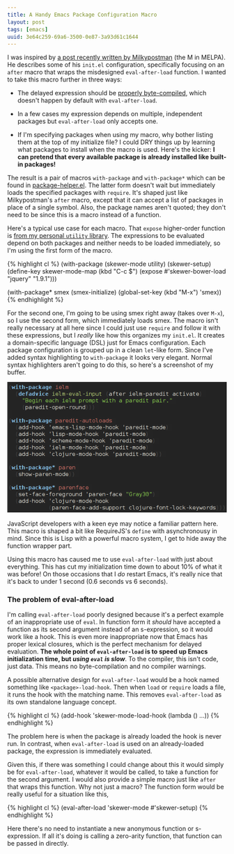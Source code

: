 ```yaml
---
title: A Handy Emacs Package Configuration Macro
layout: post
tags: [emacs]
uuid: 3e64c259-69a6-3500-0e87-3a93d61c1644
---
```


I was inspired by [a post recently written by Milkypostman][after]
(the M in MELPA). He describes some of his `init.el` configuration,
specifically focusing on an `after` macro that wraps the misdesigned
`eval-after-load` function. I wanted to take this macro further in
three ways:

 * The delayed expression should be [properly byte-compiled][compile],
   which doesn't happen by default with `eval-after-load`.

 * In a few cases my expression depends on multiple, independent
   packages but `eval-after-load` only accepts one.

 * If I'm specifying packages when using my macro, why bother listing
   them at the top of my initialize file? I could DRY things up by
   learning what packages to install when the macro is used. Here's
   the kicker: **I can pretend that every available package is already
   installed like built-in packages!**

The result is a pair of macros `with-package` and `with-package*`
which can be found in [package-helper.el][helper]. The latter form
doesn't wait but immediately loads the specified packages with
`require`. It's shaped just like Milkypostman's `after` macro, except
that it can accept a list of packages in place of a single symbol.
Also, the package names aren't quoted; they don't need to be since
this is a macro instead of a function.

Here's a typical use case for each macro. That `expose` higher-order
function is [from my personal `utility` library][expose]. The
expressions to be evaluated depend on both packages and neither needs
to be loaded immediately, so I'm using the first form of the macro.

{% highlight cl %}
(with-package (skewer-mode utility)
  (skewer-setup)
  (define-key skewer-mode-map (kbd "C-c $")
    (expose #'skewer-bower-load "jquery" "1.9.1")))

(with-package* smex
  (smex-initialize)
  (global-set-key (kbd "M-x") 'smex))
{% endhighlight %}

For the second one, I'm going to be using smex right away (takes over
`M-x`), so I use the second form, which immediately loads smex. The
macro isn't really necessary at all here since I could just use
`require` and follow it with these expressions, but I *really* like
how this organizes my `init.el`. It creates a domain-specific language
(DSL) just for Emacs configuration. Each package configuration is
grouped up in a clean `let`-like form. Since I've added syntax
highlighting to `with-package` it looks very elegant. Normal syntax
highlighters aren't going to do this, so here's a screenshot of my
buffer.

![](/img/emacs/with-package.png)

JavaScript developers with a keen eye may notice a familiar pattern
here. This macro is shaped a bit like RequireJS's `define` with
asynchronousy in mind. Since this is Lisp with a powerful macro
system, I get to hide away the function wrapper part.

Using this macro has caused me to use `eval-after-load` with just
about everything. This has cut my initialization time down to about
10% of what it was before! On those occasions that I *do* restart
Emacs, it's really nice that it's back to under 1 second (0.6 seconds
vs 6 seconds).

### The problem of eval-after-load

I'm calling `eval-after-load` poorly designed because it's a perfect
example of an inappropriate use of `eval`. In function form it
*should* have accepted a function as its second argument instead of an
s-expression, so it would work like a hook. This is even more
inappropriate now that Emacs has proper lexical closures, which is the
perfect mechanism for delayed evaluation. **The whole point of
`eval-after-load` is to speed up Emacs initialization time, but *using
`eval` is slow***. To the compiler, this isn't code, just data. This
means no byte-compilation and no compiler warnings.

A possible alternative design for `eval-after-load` would be a hook
named something like `<package>-load-hook`. Then when `load` or
`require` loads a file, it runs the hook with the matching name. This
removes `eval-after-load` as its own standalone language concept.

{% highlight cl %}
(add-hook 'skewer-mode-load-hook (lambda () ...))
{% endhighlight %}

The problem here is when the package is already loaded the hook is
never run. In contrast, when `eval-after-load` is used on an
already-loaded package, the expression is immediately evaluated.

Given this, if there was something I could change about this it would
simply be for `eval-after-load`, whatever it would be called, to take
a function for the second argument. I would also provide a simple
macro just like `after` that wraps this function. Why not just a
macro? The function form would be really useful for a situation like
this,

{% highlight cl %}
(eval-after-load 'skewer-mode #'skewer-setup)
{% endhighlight %}

Here there's no need to instantiate a new anonymous function or
s-expression. If all it's doing is calling a zero-arity function, that
function can be passed in directly.


[after]: http://milkbox.net/note/single-file-master-emacs-configuration/
[compile]: http://lunaryorn.com/blog/2013/05/31/byte-compiling-eval-after-load/
[helper]: https://github.com/skeeto/.emacs.d/blob/master/package-helper.el
[expose]: /blog/2010/09/29/
